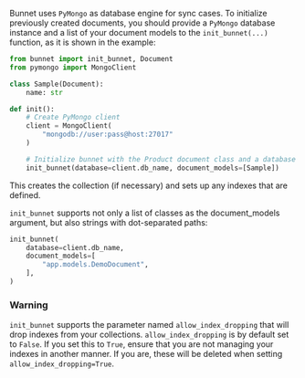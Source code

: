 Bunnet uses `PyMongo` as database engine for sync cases. To initialize previously created documents, you should provide a `PyMongo` database instance and a list of your document models to the `init_bunnet(...)` function, as it is shown in the example:

```python
from bunnet import init_bunnet, Document
from pymongo import MongoClient

class Sample(Document):
    name: str

def init():
    # Create PyMongo client
    client = MongoClient(
        "mongodb://user:pass@host:27017"
    )

    # Initialize bunnet with the Product document class and a database
    init_bunnet(database=client.db_name, document_models=[Sample])
```

This creates the collection (if necessary) and sets up any indexes that are defined.


`init_bunnet` supports not only a list of classes as the document_models argument, 
but also strings with dot-separated paths:

```python
init_bunnet(
    database=client.db_name,
    document_models=[
        "app.models.DemoDocument",
    ],
)
```

### Warning

`init_bunnet` supports the parameter named `allow_index_dropping` that will drop indexes from your collections. 
`allow_index_dropping` is by default set to `False`. If you set this to `True`, 
ensure that you are not managing your indexes in another manner. 
If you are, these will be deleted when setting `allow_index_dropping=True`.